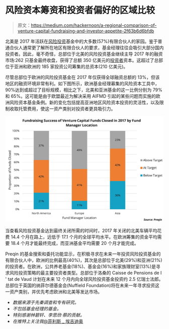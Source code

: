 # 风险资本筹资和投资者偏好的区域比较

> 原文：<https://medium.com/hackernoon/a-regional-comparison-of-venture-capital-fundraising-and-investor-appetite-2f63b6d6bfdb>

北美是 2017 年活跃在[风险投资](https://hackernoon.com/tagged/venture-capital)基金中的大多数(57%)有限合伙人的家园。鉴于普通合伙人通常更了解所在地区有限合伙人的要求，基金经理往往会吸引大部分国内投资者。因此，毫不奇怪，总部位于北美的风险投资基金继续主导 2017 年的融资市场:262 只基金最终收盘，获得了总额 350 亿美元的[投资者](https://hackernoon.com/tagged/investor)资本。这超过了总部位于亚洲和欧洲的 185 家投资公司筹集的总资本(210 亿美元)。

尽管总部位于欧洲的风险投资基金在 2017 年仅获得全球融资总额的 13%，但该地区的融资环境非常有利。如下图所示，欧洲基金经理募集的风险资本工具中，90%达到或超过了目标规模，相比之下，北美和亚洲基金的这一比例分别为 79%和 65%。这可能是由于欧盟最近为解决采用 AIFMD 引起的某些问题而实施的欧洲风险资本基金条例。新的变化包括提高亚洲地区风险资本投资的灵活性，以及限制收取托管费用，使这一资产类别对投资者更具吸引力。

![](img/ad2902e46f4d164879b11fec9a2c2644.png)

当查看风险投资基金达到最终关闭所需的时间时，2017 年关闭的北美车辆平均花费 14.4 个月在路上，远低于 17.1 个月的全球平均水平。在欧洲筹集的资金平均需要 18.4 个月才能最终完成，而亚洲基金平均需要 20 个月才能完成。

Preqin 的基金搜索和委托功能显示，在积极寻求在未来一年投资风险投资基金的有限合伙人中，欧洲的比例最高(40%)，其次是总部位于北美(29%)和亚洲(21%)的投资者。在欧洲，公共养老基金(18%)、基金会(16%)和家族理财室(13%)是寻求风险投资策略的最主要投资者类型。总部位于洛桑的 Caisse de Pensions de l ' tat de Vaud 计划在未来 12 个月内向全球风险投资基金投资约 2.5 亿瑞士法郎。总部位于英国的纳菲尔德基金会(Nuffield Foundation)将在未来一年寻求投资这一资产类别，并优先考虑欧洲和北美等发达市场。

*   *数据来源于先秦调查和专有研究。*
*   *不包括基金经理的基金。*
*   *特别感谢林碧轩、李思欣·蔡的贡献。*
*   *在推特上关注我*[@菲利斯 _ 埃吉迪奥](https://twitter.com/felice_egidio)